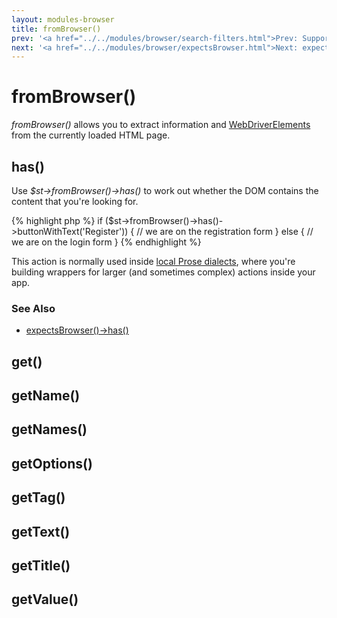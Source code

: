 ```yaml
---
layout: modules-browser
title: fromBrowser()
prev: '<a href="../../modules/browser/search-filters.html">Prev: Supported Search Filters</a>'
next: '<a href="../../modules/browser/expectsBrowser.html">Next: expectsBrowser()</a>'
---
```


# fromBrowser()

_fromBrowser()_ allows you to extract information and [WebDriverElements](webdriver.html) from the currently loaded HTML page.

## has()

Use _$st->fromBrowser()->has()_ to work out whether the DOM contains the content that you're looking for.

{% highlight php %}
if ($st->fromBrowser()->has()->buttonWithText('Register')) {
	// we are on the registration form
}
else {
	// we are on the login form
}
{% endhighlight %}

This action is normally used inside [local Prose dialects](../../prose/local-dialects.html), where you're building wrappers for larger (and sometimes complex) actions inside your app.

### See Also

* [expectsBrowser()->has()](expectsBrowser.html#has)

## get()

## getName()

## getNames()

## getOptions()

## getTag()

## getText()

## getTitle()

## getValue()
